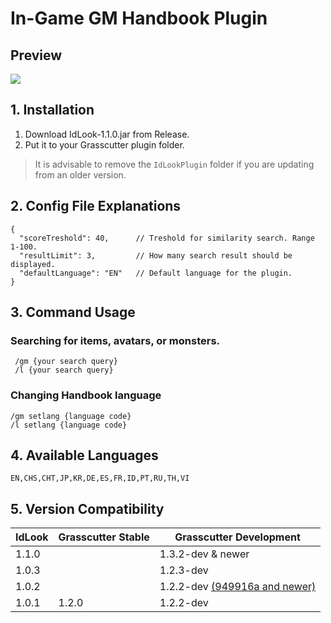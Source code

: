 # In-Game GM Handbook Plugin

## Preview

![](https://s3.fimg.haku.uk/s/idlook110.gif)

## 1. Installation
1. Download IdLook-1.1.0.jar from Release.
2. Put it to your Grasscutter plugin folder.
> It is advisable to remove the `IdLookPlugin` folder if you are updating from an older version.

## 2. Config File Explanations
```
{
  "scoreTreshold": 40,      // Treshold for similarity search. Range 1-100.
  "resultLimit": 3,         // How many search result should be displayed.
  "defaultLanguage": "EN"   // Default language for the plugin.
}
```

## 3. Command Usage
### Searching for items, avatars, or monsters.
```
 /gm {your search query}
 /l {your search query}
 ```
### Changing Handbook language
```
/gm setlang {language code}
/l setlang {language code}
```

## 4. Available Languages
```
EN,CHS,CHT,JP,KR,DE,ES,FR,ID,PT,RU,TH,VI
```

## 5. Version Compatibility

| IdLook | Grasscutter Stable | Grasscutter Development |
|--------|--------------------|--------------------|
| 1.1.0  |                    | 1.3.2-dev & newer  |
| 1.0.3  |                    | 1.2.3-dev          |
| 1.0.2  |                    | 1.2.2-dev [(949916a and newer)](https://github.com/Grasscutters/Grasscutter/commit/949916ad8060afbd31507b4c5f62427fb6dd59bb)         |
| 1.0.1  | 1.2.0              | 1.2.2-dev          |
